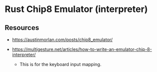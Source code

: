 # Rust Chip8 Emulator (interpreter)

## Resources

- https://austinmorlan.com/posts/chip8_emulator/

- https://multigesture.net/articles/how-to-write-an-emulator-chip-8-interpreter/
  - This is for the keyboard input mapping.
